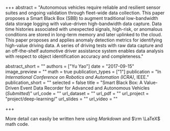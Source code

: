 +++
abstract = "Autonomous vehicles require reliable and resilient sensor suites and ongoing validation through fleet-wide data collection. This paper proposes a Smart Black Box (SBB) to augment traditional low-bandwidth data storage logging with value-driven high-bandwidth data capture. Data time histories associated with unexpected signals, high-risk, or anomalous conditions are stored in long-term memory and later uplinked to the cloud. This paper proposes and applies anomaly detection metrics for identifying high-value driving data. A series of driving tests with raw data capture and an off-the-shelf automotive driver assistance system enables data analysis with respect to object identification accuracy and completeness."

abstract_short = ""
authors = ["Yu Yao"]
date = "2017-09-15"
image_preview = ""
math = true
publication_types = ["1"]
publication = "In *International Conference on Robotics and Automation (ICRA)*, IEEE."
publication_short = ""
selected = false
title = "Smart Black Box: A Value-Driven Event Data Recorder for Advanced and Autonomous Vehicles (*Submitted*)"
url_code = ""
url_dataset = ""
url_pdf = ""
url_project = "project/deep-learning/"
url_slides = ""
url_video = ""

+++

More detail can easily be written here using *Markdown* and $\rm \LaTeX$ math code.
